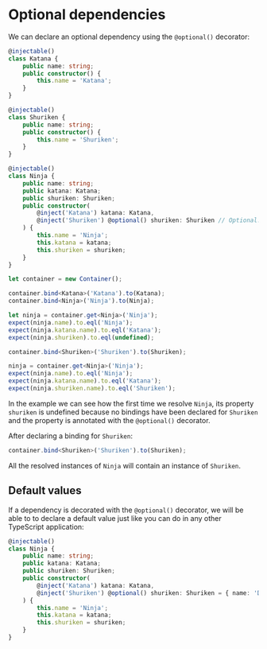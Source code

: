 # Optional dependencies

We can declare an optional dependency using the `@optional()` decorator:

```ts
@injectable()
class Katana {
	public name: string;
	public constructor() {
		this.name = 'Katana';
	}
}

@injectable()
class Shuriken {
	public name: string;
	public constructor() {
		this.name = 'Shuriken';
	}
}

@injectable()
class Ninja {
	public name: string;
	public katana: Katana;
	public shuriken: Shuriken;
	public constructor(
		@inject('Katana') katana: Katana,
		@inject('Shuriken') @optional() shuriken: Shuriken // Optional!
	) {
		this.name = 'Ninja';
		this.katana = katana;
		this.shuriken = shuriken;
	}
}

let container = new Container();

container.bind<Katana>('Katana').to(Katana);
container.bind<Ninja>('Ninja').to(Ninja);

let ninja = container.get<Ninja>('Ninja');
expect(ninja.name).to.eql('Ninja');
expect(ninja.katana.name).to.eql('Katana');
expect(ninja.shuriken).to.eql(undefined);

container.bind<Shuriken>('Shuriken').to(Shuriken);

ninja = container.get<Ninja>('Ninja');
expect(ninja.name).to.eql('Ninja');
expect(ninja.katana.name).to.eql('Katana');
expect(ninja.shuriken.name).to.eql('Shuriken');
```

In the example we can see how the first time we resolve `Ninja`, its
property `shuriken` is undefined because no bindings have been declared
for `Shuriken` and the property is annotated with the `@optional()` decorator.

After declaring a binding for `Shuriken`:

```ts
container.bind<Shuriken>('Shuriken').to(Shuriken);
```

All the resolved instances of `Ninja` will contain an instance of `Shuriken`.

## Default values

If a dependency is decorated with the `@optional()` decorator, we will be able to to declare
a default value just like you can do in any other TypeScript application:

```ts
@injectable()
class Ninja {
	public name: string;
	public katana: Katana;
	public shuriken: Shuriken;
	public constructor(
		@inject('Katana') katana: Katana,
		@inject('Shuriken') @optional() shuriken: Shuriken = { name: 'DefaultShuriken' } // Default value!
	) {
		this.name = 'Ninja';
		this.katana = katana;
		this.shuriken = shuriken;
	}
}
```
